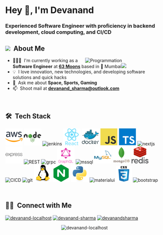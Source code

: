 <h1>Hey 👋, I'm Devanand </h1>
<h3>Experienced Software Engineer with proficiency in backend development, cloud computing, and CI/CD</h3>

<!-- <img align="right" src="https://i.giphy.com/media/LmNwrBhejkK9EFP504/200w.webp" alt="Programmation" width="200" /> -->

## <img src="https://github.com/TheDudeThatCode/TheDudeThatCode/blob/master/Assets/Developer.gif" width="45px">&nbsp; About Me
<img align="right" src="https://user-images.githubusercontent.com/74038190/212749447-bfb7e725-6987-49d9-ae85-2015e3e7cc41.gif" alt="Programmation" width="250" />

- 👨🏻‍💻 &nbsp;I'm currently working as a <b>Software Engineer</b> at <strong><a href="https://www.63moons.com/">63 Moons</a></strong> </strong> based in 🌁 Mumbai<img src="https://media.giphy.com/media/WUlplcMpOCEmTGBtBW/giphy.gif" width="30">
- 💡 &nbsp;I love innovation, new technologies, and developing software solutions and quick hacks
- 💬 &nbsp;Ask me about **Space, Sports, Gaming**
- 📫 &nbsp;Shoot mail at **devanand_sharma@outlook.com**
<br/>

## 🛠 &nbsp;Tech Stack
<p align="left">
    <img src="https://raw.githubusercontent.com/devicons/devicon/master/icons/amazonwebservices/amazonwebservices-original-wordmark.svg" alt="aws" width="55" height="55" />
    <img src="https://raw.githubusercontent.com/devicons/devicon/master/icons/nodejs/nodejs-original-wordmark.svg" alt="nodejs" width="55" height="55" />
    <img src="https://www.vectorlogo.zone/logos/jenkins/jenkins-icon.svg" alt="jenkins" width="55" height="55" />
    <img src="https://raw.githubusercontent.com/devicons/devicon/master/icons/react/react-original-wordmark.svg" alt="react" width="55" height="55" />
    <img src="https://raw.githubusercontent.com/devicons/devicon/master/icons/docker/docker-original-wordmark.svg" alt="docker" width="55" height="55" />
    <img src="https://raw.githubusercontent.com/devicons/devicon/master/icons/javascript/javascript-original.svg" alt="javascript" width="55" height="55" />
    <img src="https://raw.githubusercontent.com/devicons/devicon/master/icons/typescript/typescript-original.svg" alt="typescript" width="55" height="55" />
    <img src="https://cdn.worldvectorlogo.com/logos/nextjs-2.svg" alt="nextjs" width="55" height="55" />
    <img src="https://raw.githubusercontent.com/devicons/devicon/master/icons/express/express-original-wordmark.svg" alt="express" width="55" height="55" />
    <img src="https://raw.githubusercontent.com/marwin1991/profile-technology-icons/refs/heads/main/icons/rest.png" alt="REST" width="55" height="55" />
    <img src="https://raw.githubusercontent.com/marwin1991/profile-technology-icons/refs/heads/main/icons/grpc.png" alt="grpc" width="55" height="55" />
    <img src="https://raw.githubusercontent.com/devicons/devicon/master/icons/graphql/graphql-plain-wordmark.svg" alt="graphql" width="55" height="55" />
    <img src="https://www.svgrepo.com/show/303229/microsoft-sql-server-logo.svg" alt="mssql" width="55" height="55" />
    <img src="https://raw.githubusercontent.com/devicons/devicon/master/icons/mysql/mysql-original-wordmark.svg" alt="mysql" width="55" height="55" />
    <img src="https://raw.githubusercontent.com/devicons/devicon/master/icons/mongodb/mongodb-original-wordmark.svg" alt="mongodb" width="55" height="55" />
    <img src="https://raw.githubusercontent.com/devicons/devicon/master/icons/redis/redis-original-wordmark.svg" alt="redis" width="55" height="55" />
    <img src="https://raw.githubusercontent.com/marwin1991/profile-technology-icons/refs/heads/main/icons/ci_cd.png" alt="CICD" width="50" height="50" />
    <img src="https://www.vectorlogo.zone/logos/git-scm/git-scm-icon.svg" alt="git" width="55" height="55" />
    <img src="https://raw.githubusercontent.com/devicons/devicon/master/icons/linux/linux-original.svg" alt="linux" width="55" height="55" />
    <img src="https://raw.githubusercontent.com/devicons/devicon/master/icons/nginx/nginx-original.svg" alt="nginx" width="55" height="55" />
    <img src="https://raw.githubusercontent.com/devicons/devicon/master/icons/python/python-original.svg" alt="python" width="55" height="55" />
    <img src="https://cdn.jsdelivr.net/gh/devicons/devicon/icons/materialui/materialui-original.svg" alt="materialui" width="55" height="55" />
    <img src="https://raw.githubusercontent.com/devicons/devicon/master/icons/css3/css3-original-wordmark.svg" alt="css3" width="50" height="50" />
    <img src="https://raw.githubusercontent.com/marwin1991/profile-technology-icons/refs/heads/main/icons/bootstrap.png" alt="bootstrap" width="50" height="50" />
</p>
<br/>

## 🤝🏻 &nbsp;Connect with Me

<p align="left">
<a href="https://linkedin.com/in/devanand-localhost" target="blank"><img align="center" src="https://raw.githubusercontent.com/rahuldkjain/github-profile-readme-generator/master/src/images/icons/Social/linked-in-alt.svg" alt="devanand-localhost" height="30" width="40" /></a>
<a href="https://stackoverflow.com/users/9879855/devanand-sharma" target="blank"><img align="center" src="https://raw.githubusercontent.com/rahuldkjain/github-profile-readme-generator/master/src/images/icons/Social/stack-overflow.svg" alt="devanand-sharma" height="30" width="40" /></a>
<a href="https://www.hackerrank.com/devanandsharma" target="blank"><img align="center" src="https://raw.githubusercontent.com/rahuldkjain/github-profile-readme-generator/master/src/images/icons/Social/hackerrank.svg" alt="devanandsharma" height="30" width="40" /></a>
</p>

<p align="center">
    <img src="https://github-readme-stats.vercel.app/api/top-langs?username=devanand-localhost&show_icons=true&locale=en&layout=compact" alt="devanand-localhost" />
</p>



